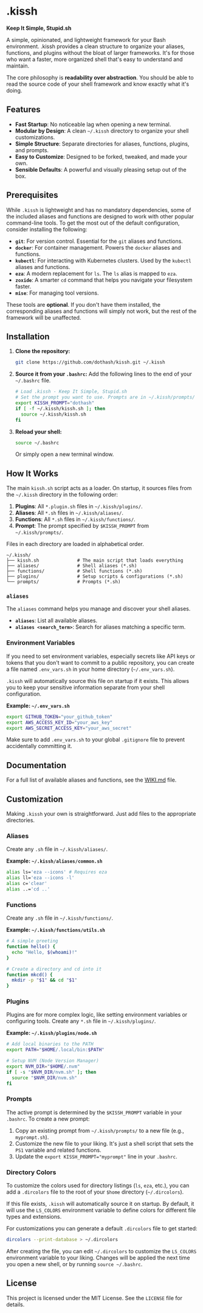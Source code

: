 # .kissh

**Keep It Simple, Stupid.sh**

A simple, opinionated, and lightweight framework for your Bash environment. .kissh provides a clean structure to organize your aliases, functions, and plugins without the bloat of larger frameworks. It's for those who want a faster, more organized shell that's easy to understand and maintain.

The core philosophy is **readability over abstraction**. You should be able to read the source code of your shell framework and know exactly what it's doing.

## Features

- **Fast Startup**: No noticeable lag when opening a new terminal.
- **Modular by Design**: A clean `~/.kissh` directory to organize your shell customizations.
- **Simple Structure**: Separate directories for aliases, functions, plugins, and prompts.
- **Easy to Customize**: Designed to be forked, tweaked, and made your own.
- **Sensible Defaults**: A powerful and visually pleasing setup out of the box.

## Prerequisites

While `.kissh` is lightweight and has no mandatory dependencies, some of the included aliases and functions are designed to work with other popular command-line tools. To get the most out of the default configuration, consider installing the following:

- **`git`**: For version control. Essential for the `git` aliases and functions.
- **`docker`**: For container management. Powers the `docker` aliases and functions.
- **`kubectl`**: For interacting with Kubernetes clusters. Used by the `kubectl` aliases and functions.
- **`eza`**: A modern replacement for `ls`. The `ls` alias is mapped to `eza`.
- **`zoxide`**: A smarter `cd` command that helps you navigate your filesystem faster.
- **`mise`**: For managing tool versions.

These tools are **optional**. If you don't have them installed, the corresponding aliases and functions will simply not work, but the rest of the framework will be unaffected.

## Installation

1. **Clone the repository:**

   ```bash
   git clone https://github.com/dothash/kissh.git ~/.kissh
   ```

2. **Source it from your `.bashrc`:** Add the following lines to the end of your `~/.bashrc` file.

   ```bash
   # Load .kissh - Keep It Simple, Stupid.sh
   # Set the prompt you want to use. Prompts are in ~/.kissh/prompts/
   export KISSH_PROMPT="dothash"
   if [ -f ~/.kissh/kissh.sh ]; then
     source ~/.kissh/kissh.sh
   fi
   ```

3. **Reload your shell:**

   ```bash
   source ~/.bashrc
   ```

   Or simply open a new terminal window.

## How It Works

The main `kissh.sh` script acts as a loader. On startup, it sources files from the `~/.kissh` directory in the following order:

1. **Plugins**: All `*.plugin.sh` files in `~/.kissh/plugins/`.
2. **Aliases**: All `*.sh` files in `~/.kissh/aliases/`.
3. **Functions**: All `*.sh` files in `~/.kissh/functions/`.
4. **Prompt**: The prompt specified by `$KISSH_PROMPT` from `~/.kissh/prompts/`.

Files in each directory are loaded in alphabetical order.

```
~/.kissh/
├── kissh.sh              # The main script that loads everything
├── aliases/              # Shell aliases (*.sh)
├── functions/            # Shell functions (*.sh)
├── plugins/              # Setup scripts & configurations (*.sh)
└── prompts/              # Prompts (*.sh)
```

### `aliases`

The `aliases` command helps you manage and discover your shell aliases.

- **`aliases`**: List all available aliases.
- **`aliases <search_term>`**: Search for aliases matching a specific term.

### Environment Variables

If you need to set environment variables, especially secrets like API keys or tokens that you don't want to commit to a public repository, you can create a file named `.env_vars.sh` in your home directory (`~/.env_vars.sh`).

`.kissh` will automatically source this file on startup if it exists. This allows you to keep your sensitive information separate from your shell configuration.

**Example: `~/.env_vars.sh`**

```bash
export GITHUB_TOKEN="your_github_token"
export AWS_ACCESS_KEY_ID="your_aws_key"
export AWS_SECRET_ACCESS_KEY="your_aws_secret"
```

Make sure to add `.env_vars.sh` to your global `.gitignore` file to prevent accidentally committing it.

## Documentation

For a full list of available aliases and functions, see the [WIKI.md](WIKI.md) file.

## Customization

Making `.kissh` your own is straightforward. Just add files to the appropriate directories.

### Aliases

Create any `.sh` file in `~/.kissh/aliases/`.

**Example: `~/.kissh/aliases/common.sh`**

```bash
alias ls='eza --icons' # Requires eza
alias ll='eza --icons -l'
alias c='clear'
alias ..='cd ..'
```

### Functions

Create any `.sh` file in `~/.kissh/functions/`.

**Example: `~/.kissh/functions/utils.sh`**

```bash
# A simple greeting
function hello() {
  echo "Hello, $(whoami)!"
}

# Create a directory and cd into it
function mkcd() {
  mkdir -p "$1" && cd "$1"
}
```

### Plugins

Plugins are for more complex logic, like setting environment variables or configuring tools. Create any `*.sh` file in `~/.kissh/plugins/`.

**Example: `~/.kissh/plugins/node.sh`**

```bash
# Add local binaries to the PATH
export PATH="$HOME/.local/bin:$PATH"

# Setup NVM (Node Version Manager)
export NVM_DIR="$HOME/.nvm"
if [ -s "$NVM_DIR/nvm.sh" ]; then
  source "$NVM_DIR/nvm.sh"
fi
```

### Prompts

The active prompt is determined by the `$KISSH_PROMPT` variable in your `.bashrc`. To create a new prompt:

1. Copy an existing prompt from `~/.kissh/prompts/` to a new file (e.g., `myprompt.sh`).
2. Customize the new file to your liking. It's just a shell script that sets the `PS1` variable and related functions.
3. Update the `export KISSH_PROMPT="myprompt"` line in your `.bashrc`.

### Directory Colors

To customize the colors used for directory listings (`ls`, `eza`, etc.), you can add a `.dircolors` file to the root of your `$home` directory (`~/.dircolors`).

If this file exists, `.kissh` will automatically source it on startup. By default, it will use the `LS_COLORS` environment variable to define colors for different file types and extensions.

For customizations you can generate a default `.dircolors` file to get started:

```bash
dircolors --print-database > ~/.dircolors
```

After creating the file, you can edit `~/.dircolors` to customize the `LS_COLORS` environment variable to your liking. Changes will be applied the next time you open a new shell, or by running `source ~/.bashrc`.

## License

This project is licensed under the MIT License. See the `LICENSE` file for details.
